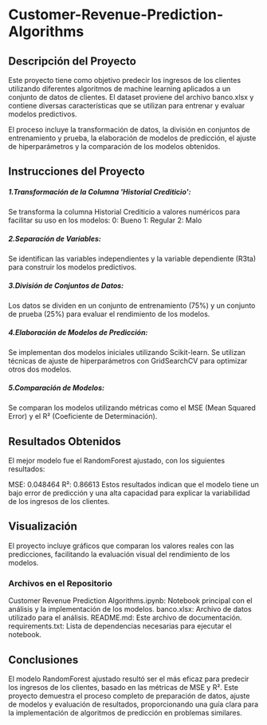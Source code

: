 # Customer-Revenue-Prediction-Algorithms

## Descripción del Proyecto
Este proyecto tiene como objetivo predecir los ingresos de los clientes utilizando diferentes algoritmos de machine learning aplicados a un conjunto de datos de clientes. El dataset proviene del archivo banco.xlsx y contiene diversas características que se utilizan para entrenar y evaluar modelos predictivos.

El proceso incluye la transformación de datos, la división en conjuntos de entrenamiento y prueba, la elaboración de modelos de predicción, el ajuste de hiperparámetros y la comparación de los modelos obtenidos.

## Instrucciones del Proyecto
##### 1.Transformación de la Columna 'Historial Crediticio':

Se transforma la columna Historial Crediticio a valores numéricos para facilitar su uso en los modelos:
0: Bueno
1: Regular
2: Malo

##### 2.Separación de Variables:
Se identifican las variables independientes y la variable dependiente (R3ta) para construir los modelos predictivos.

##### 3.División de Conjuntos de Datos:
Los datos se dividen en un conjunto de entrenamiento (75%) y un conjunto de prueba (25%) para evaluar el rendimiento de los modelos.

##### 4.Elaboración de Modelos de Predicción:
Se implementan dos modelos iniciales utilizando Scikit-learn.
Se utilizan técnicas de ajuste de hiperparámetros con GridSearchCV para optimizar otros dos modelos.

##### 5.Comparación de Modelos:
Se comparan los modelos utilizando métricas como el MSE (Mean Squared Error) y el R² (Coeficiente de Determinación).

## Resultados Obtenidos
El mejor modelo fue el RandomForest ajustado, con los siguientes resultados:

MSE: 0.048464
R²: 0.86613
Estos resultados indican que el modelo tiene un bajo error de predicción y una alta capacidad para explicar la variabilidad de los ingresos de los clientes.

## Visualización
El proyecto incluye gráficos que comparan los valores reales con las predicciones, facilitando la evaluación visual del rendimiento de los modelos.

### Archivos en el Repositorio
Customer Revenue Prediction Algorithms.ipynb: Notebook principal con el análisis y la implementación de los modelos.
banco.xlsx: Archivo de datos utilizado para el análisis.
README.md: Este archivo de documentación.
requirements.txt: Lista de dependencias necesarias para ejecutar el notebook.

## Conclusiones
El modelo RandomForest ajustado resultó ser el más eficaz para predecir los ingresos de los clientes, basado en las métricas de MSE y R². Este proyecto demuestra el proceso completo de preparación de datos, ajuste de modelos y evaluación de resultados, proporcionando una guía clara para la implementación de algoritmos de predicción en problemas similares.
